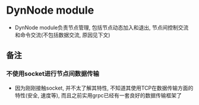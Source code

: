 # DynNode module

* DynNode module负责节点管理, 包括节点动态加入和退出, 节点间控制交流和命令交流(不包括数据交流, 原因见下文)


## 备注

### 不使用socket进行节点间数据传输
* 因为刚刚接触socket, 并不太了解其特性, 不知道其使用TCP在数据传输方面的特性(安全, 速度等), 而且之前实用grpc已经有一套良好的数据传输框架了